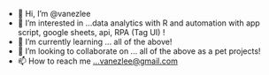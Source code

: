 - 👋 Hi, I’m @vanezlee
- 👀 I’m interested in ...data analytics with R and automation with app script, google sheets, api, RPA (Tag UI) !
- 🌱 I’m currently learning ... all of the above!
- 💞️ I’m looking to collaborate on ... all of the above as a pet projects! 
- 📫 How to reach me ...vanezlee@gmail.com

<!---
vanezlee/vanezlee is a ✨ special ✨ repository because its `README.md` (this file) appears on your GitHub profile.
You can click the Preview link to take a look at your changes.
--->
